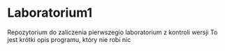 # Laboratorium1
Repozytorium do zaliczenia pierwszegio laboratorium z kontroli wersji
To jest krótki opis programu, który nie robi nic 
